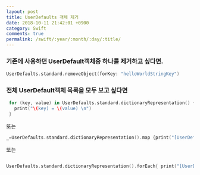 ```yaml
---
layout: post
title: UserDefaults 객체 제거
date: 2018-10-11 21:42:01 +0900
category: Swift
comments: true
permalink: /swift/:year/:month/:day/:title/
---
```

 
### 기존에 사용하던 UserDefault객체중 하나를 제거하고 싶다면.
```swift
UserDefaults.standard.removeObject(forKey: "helloWorldStringKey")
```
### 전체 UserDefault객체 목록을 모두 보고 싶다면
```swift
 for (key, value) in UserDefaults.standard.dictionaryRepresentation() {
   print("\(key) = \(value) \n")
 }
```
또는
```swift
_=UserDefaults.standard.dictionaryRepresentation().map {print("[UserDefaults_CleandUp]:\($0.key): \($0.value)")}
```
또는
```swift

UserDefaults.standard.dictionaryRepresentation().forEach{ print("[UserDefaults_CleandUp]:\($0.key): \($0.value)") }

```
			